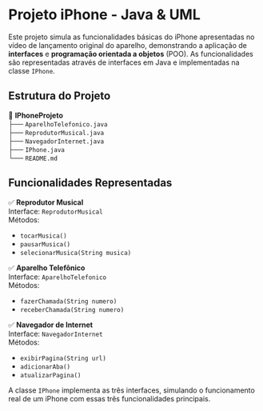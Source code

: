 # Projeto iPhone - Java & UML

Este projeto simula as funcionalidades básicas do iPhone apresentadas no vídeo de lançamento original do aparelho, demonstrando a aplicação de **interfaces** e **programação orientada a objetos** (POO). As funcionalidades são representadas através de interfaces em Java e implementadas na classe `IPhone`.

## Estrutura do Projeto

📁 **IPhoneProjeto**  
├── `AparelhoTelefonico.java`  
├── `ReprodutorMusical.java`  
├── `NavegadorInternet.java`  
├── `IPhone.java`  
└── `README.md`  

## Funcionalidades Representadas

✅ **Reprodutor Musical**  
Interface: `ReprodutorMusical`  
Métodos:  
- `tocarMusica()`  
- `pausarMusica()`  
- `selecionarMusica(String musica)`  

✅ **Aparelho Telefônico**  
Interface: `AparelhoTelefonico`  
Métodos:  
- `fazerChamada(String numero)`  
- `receberChamada(String numero)`  

✅ **Navegador de Internet**  
Interface: `NavegadorInternet`  
Métodos:  
- `exibirPagina(String url)`  
- `adicionarAba()`  
- `atualizarPagina()`  

A classe `IPhone` implementa as três interfaces, simulando o funcionamento real de um iPhone com essas três funcionalidades principais.
